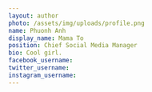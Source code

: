 ```yaml
---
layout: author
photo: /assets/img/uploads/profile.png
name: Phuonh Anh
display_name: Mama To
position: Chief Social Media Manager
bio: Cool girl.
facebook_username: 
twitter_username: 
instagram_username: 
---
```


